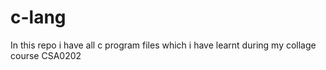 # c-lang
In this repo i have all c program files which i have learnt during my collage course CSA0202
